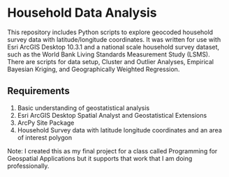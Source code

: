 # Household Data Analysis
This repository includes Python scripts to explore geocoded household survey data with latitude/longitude coordinates. It was written for use with Esri ArcGIS Desktop 10.3.1 and a national scale household survey dataset, such as the World Bank Living Standards Measurement Study (LSMS). There are scripts for data setup, Cluster and Outlier Analyses, Empirical Bayesian Kriging, and Geographically Weighted Regression.

## Requirements
1) Basic understanding of geostatistical analysis
2) Esri ArcGIS Desktop Spatial Analyst and Geostatistical Extensions
3) ArcPy Site Package
4) Household Survey data with latitude longitude coordinates and an area of interest polygon

Note: I created this as my final project for a class called Programming for Geospatial Applications but it supports that work that I am doing professionally.
